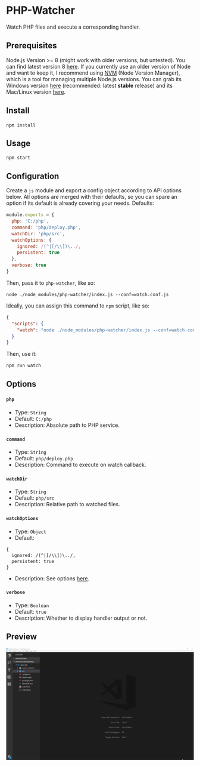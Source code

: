 # PHP-Watcher
Watch PHP files and execute a corresponding handler.

## Prerequisites
Node.js Version >= 8 (might work with older versions, but untested). You can find latest version 8 [here](https://nodejs.org/download/release/v8.11.2/). If you currently use an older version of Node and want to keep it, I recommend using [NVM](https://github.com/coreybutler/nvm-windows) (Node Version Manager), which is a tool for managing multiple Node.js versions. You can grab its Windows version [here](https://github.com/coreybutler/nvm-windows/releases) (recommended: latest **stable** release) and its Mac/Linux version [here](https://github.com/creationix/nvm).

## Install
```
npm install
```

## Usage
```
npm start
```

## Configuration
Create a `js` module and export a config object according to API options below. All options are merged with their defaults, so you can spare an option if its default is already covering your needs. Defaults:
```js
module.exports = {
  php: 'C:/php',
  command: 'php/deploy.php',
  watchDir: 'php/src',
  watchOptions: {
    ignored: /(^|[/\\])\../,
    persistent: true
  },
  verbose: true
}
```
Then, pass it to `php-watcher`, like so:
```
node ./node_modules/php-watcher/index.js --conf=watch.conf.js
```
Ideally, you can assign this command to `npm` script, like so:
```json
{
  "scripts": {
    "watch": "node ./node_modules/php-watcher/index.js --conf=watch.conf.js"
  }
}
```
Then, use it:
```
npm run watch
```

## Options

#### `php`
* Type: `String`
* Default: `C:/php`
* Description: Absolute path to PHP service.

#### `command`
* Type: `String`
* Default: `php/deploy.php`
* Description: Command to execute on watch callback.

#### `watchDir`
* Type: `String`
* Default: `php/src`
* Description: Relative path to watched files.

#### `watchOptions`
* Type: `Object`
* Default:
```
{
  ignored: /(^|[/\\])\../,
  persistent: true
}
```
* Description: See options [here](https://github.com/paulmillr/chokidar#api).

#### `verbose`
* Type: `Boolean`
* Default: `true`
* Description: Whether to display handler output or not.

## Preview
![Alt](preview.gif)
